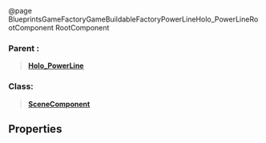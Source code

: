 @page BlueprintsGameFactoryGameBuildableFactoryPowerLineHolo_PowerLineRootComponent RootComponent
### Parent :
<b><a href="_blueprints_game_factory_game_buildable_factory_power_line_holo__power_line.html"><blockquote>Holo_PowerLine</blockquote></a></b>
### Class:
<b><a href="_class_script_scene_component.html"><blockquote>SceneComponent</blockquote></a></b>
## Properties

